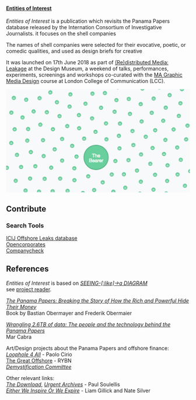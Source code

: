 <link rel="stylesheet" type="text/css" href="../../assets/style.css">

#### [Entities of Interest](dat://ca97942d5e76114979be762b9025eb4a3e1f8e7a04b7b17f620da439800fdbbc/list.html)

_Entities of Interest_ is a publication which revisits the Panama Papers database released by the Internation Consortium of Investigative Journalists. 
it focuses on the shell companies 

The names of shell companies were selected for their evocative, poetic, or comedic qualities, and used as design briefs for creative 

It was launched on 17th June 2018 as part of [(Re)distributed Media: Leakage](https://designmuseum.org/whats-on/talks-courses-and-workshops/redistributed-media-leakage) at the Design Museum, a weekend  of talks, performances, experiments, screenings and workshops  co-curated with the [MA Graphic Media Design](magmd.uk) course at London  College of Communication (LCC).

![the_bearer](assets/the_bearer.png)



## Contribute



### Search Tools
[ICIJ Offshore Leaks database](https://offshoreleaks.icij.org/)  
[Opencorporates](https://opencorporates.com/)  
[Companycheck](https://companycheck.co.uk/)



## References

*Entities of Interest* is based on [*SEEING-[:like]->a DIAGRAM*](http://theairpump.davidbenque.com/seeing-like-a-diagram/)  
see [project reader](https://www.are.na/david-benque-1509961916/seeing-like-a-diagram).

[*The Panama Papers: Breaking the Story of How the Rich and Powerful Hide Their Money*](https://www.frederikobermaier.com/panama-papers/)  
Book by Bastian Obermayer and Frederik Obermaier

[*Wrangling 2.6TB of data: The people and the technology behind the Panama Papers*](https://www.icij.org/blog/2016/04/data-tech-team-icij/)  
Mar Cabra

Art/Design projects about the Panama Papers and offshore finance:    
[*Loophole 4 All*](https://paolocirio.net/work/loophole-for-all)  - Paolo Cirio  
[The Great Offshore](http://rybn.org/thegreatoffshore/?ln=en&r=THE%20GREAT%20OFFSHORE) - RYBN   
[*Demystification Committee*](https://demystification.co/mmittee/)  

Other relevant links:  
[*The Download*](http://rhizome.org/editorial/tag/the-download-2), [*Urgent Archives*](https://youtu.be/XZUJA66qjf8) - Paul Soulellis  
[*Either We Inspire Or We Expire*](https://vimeo.com/129768618) - Liam Gillick and Nate Silver